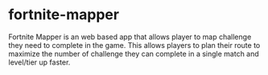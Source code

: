# fortnite-mapper
Fortnite Mapper is an web based app that allows player to map challenge they need to complete in the game.  This allows players to plan their route to maximize the number of challenge they can complete in a single match and level/tier up faster.
